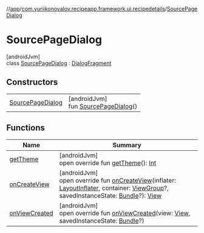 //[app](../../../index.md)/[com.yuriikonovalov.recipeapp.framework.ui.recipedetails](../index.md)/[SourcePageDialog](index.md)

# SourcePageDialog

[androidJvm]\
class [SourcePageDialog](index.md) : [DialogFragment](https://developer.android.com/reference/kotlin/androidx/fragment/app/DialogFragment.html)

## Constructors

| | |
|---|---|
| [SourcePageDialog](-source-page-dialog.md) | [androidJvm]<br>fun [SourcePageDialog](-source-page-dialog.md)() |

## Functions

| Name | Summary |
|---|---|
| [getTheme](get-theme.md) | [androidJvm]<br>open override fun [getTheme](get-theme.md)(): [Int](https://kotlinlang.org/api/latest/jvm/stdlib/kotlin/-int/index.html) |
| [onCreateView](on-create-view.md) | [androidJvm]<br>open override fun [onCreateView](on-create-view.md)(inflater: [LayoutInflater](https://developer.android.com/reference/kotlin/android/view/LayoutInflater.html), container: [ViewGroup](https://developer.android.com/reference/kotlin/android/view/ViewGroup.html)?, savedInstanceState: [Bundle](https://developer.android.com/reference/kotlin/android/os/Bundle.html)?): [View](https://developer.android.com/reference/kotlin/android/view/View.html) |
| [onViewCreated](on-view-created.md) | [androidJvm]<br>open override fun [onViewCreated](on-view-created.md)(view: [View](https://developer.android.com/reference/kotlin/android/view/View.html), savedInstanceState: [Bundle](https://developer.android.com/reference/kotlin/android/os/Bundle.html)?) |
